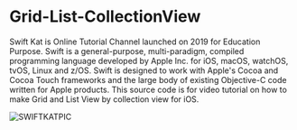 # Grid-List-CollectionView
Swift Kat is Online Tutorial Channel launched on 2019 for Education Purpose. Swift is a general-purpose, multi-paradigm, compiled programming language developed by Apple Inc. for iOS, macOS, watchOS, tvOS, Linux and z/OS. Swift is designed to work with Apple's Cocoa and Cocoa Touch frameworks and the large body of existing Objective-C code written for Apple products.  This source code is for video tutorial on how to make Grid and List View by collection view for iOS.

![SWIFTKATPIC](https://user-images.githubusercontent.com/37884888/59654226-ec873180-91b2-11e9-96ae-1dc69dbf0f3f.jpg)
